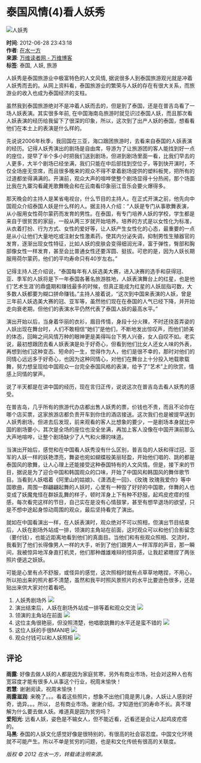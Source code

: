 # 泰国风情(4)看人妖秀

![人妖秀](http://blog.creaders.net/upfile/20120628/20120628232128_93113.jpg)

**时间**: 2012-06-28 23:43:18  
**作者**: [在水一方](https://blog.creaders.net/u/2415/)  
**来源**: [万维读者网 - 万维博客](https://blog.creaders.net)  
**标签**: 泰国, 人妖, 旅游  

人妖秀是泰国旅游业中极富特色的人文风情, 据说很多人到泰国旅游观光就是冲着人妖秀而去的。从网上资料看，泰国旅游业的繁荣与人妖的存在有很大关系，而旅游业的收入也成为泰国经济的支柱。

虽然我到泰国旅游绝对不是冲着人妖而去的，但是到了泰国，还是在普吉岛看了一场人妖表演。其实很多年前, 在中国海南岛旅游时就见识过泰国人妖，而且那次看人妖表演的经历给我留下了很深的印象，所以，这次到了出产人妖的泰国，想看看他们在本土上的表演是什么样的。

先说说2006年秋季，我回国在三亚，海口跟团旅游时，去看来自泰国的人妖表演的经历。记得人妖秀演出的剧场是自由席，导游为了让旅游团的客人能找到好一点的座位，提早了半个多小时把我们送到剧场，但进到剧场里面一看，比我们早去的人更多，大半个剧场已经坐满，我们只能在中后部找到空位子，等到快开演时，不仅全场座无空席，而且很多晚来的观众不得不拿着剧场提供的塑料板凳，把所有的过道都坐得满满的。开演前，观众大声的喧哗使整个剧场显得十分热闹，那个场面比我在九寨沟看藏羌歌舞晚会和在云南看印象丽江音乐会要火爆得多。

那天晚会的主持人是某省电视台，什么节目的主持人。在正式开演之前，他先向中国观众介绍泰国人妖是什么样的人。据主持人介绍：“人妖是专门从事歌舞表演，从小服用女性荷尔蒙药而发育的男性。在泰国，有专门培养人妖的学校，学生都是来自于很贫苦的家庭，一般从两三岁就开始培养。培养的方式是以女性化为标准，从衣着打扮、行为方式、女性的爱好等，让人妖产生女性化的心态，最重要的一点是从小让他们大量地吃或注射女性激素药，使其内分泌失调，抑制男性生殖器官的发育，逐渐出现女性特征，比如人妖的皮肤会变得细润光泽，富于弹性，臀部和胸部像女性一样发育，甚至会比普通女性还要浑圆、挺拔。可悲的是，因为人妖长期服用荷尔蒙药，他们的平均寿命只有40岁左右。”

记得主持人还介绍说，“泰国每年有人妖选美大赛，进入决赛的选手和获得冠、亚、季军的人妖将是下一年泰国各著名旅游胜地，人妖表演舞台上的红星，也是他们‘艺术生涯’的鼎盛期和赚钱最多的时候，但真正能成为红星的人妖屈指可数，大多数人妖都要为糊口拼命赚钱。”主持人接着说，“这次到中国来表演的人妖，曾是三年前人妖选美大赛的冠、亚军等，虽然他们现在在泰国的人气已经下降，并开始走向衰老期，但他们的表演水平仍然代表了泰国人妖的最高水平。”

演出开始以后，当身着华丽的衣衫，眉目传情，身段十分火辣，不时还挠首弄姿的人妖出现在舞台时，人们不敢相信“她们”是他们，不断地发出惊叹声，而他们娇美的体态，回眸之间风情万种的眼神更是美得叫台下男人兴奋，女人自叹不如。老实说，最初想跟团去看人妖表演是处于好奇心，但看到他们比女人还女人味的外表，再想到他们这种变态、短命的一生，觉得作为人，他们是很不幸的，那时对他们的同情心远远多于好奇心，也因为这种同情心，对他们在舞台上十分投入地载歌载舞，努力想呈现给中国观众一台完全泰国风格的表演，给予了“艺术”上的欣赏，情感上同情的掌声。

说了半天都是在讲中国的经历，现在言归正传，说说这次在普吉岛去看人妖秀的感受。

在普吉岛，几乎所有的旅游代办店都出售人妖秀的票，价钱也不贵，而且不论你在哪个店买票，这家旅游店都负责开车到你住的酒店接送。这次我们也是被提早送到人妖秀剧场，但进去后发现，前来观看的客人比想象的要少，一是剧场本身就比中国的剧场要小，其次是全场的座位也没全坐满，再加上客人没像在中国开演前那么大声地喧哗，让整个剧场缺少了人气和火爆的味道。

当演出开始后，感觉和在中国看人妖秀没有什么区别，普吉岛的人妖和得过冠、亚军的人妖一样的妖艳漂亮，舞姿也宛如蝴蝶般美丽轻盈，开始他们唱的、跳的都是泰国风的歌舞，让人心理上还能接受这种泰国特有的人文风情。但是，接下来的节目，据说是为了迎合中国和韩国观众的口味，开始了中国风和韩国风的舞伴歌节目。当看到人妖唱着《阿里山的姑娘》、《潇洒走一回》、《玫瑰 玫瑰我爱你》等中国歌曲，周围一群翩翩起舞的人妖时，心里有一种毁了好好的中国歌，伴舞的人也变成了妖魔鬼怪在群妖乱舞的样子，顿时浑身上下有种不舒服，起鸡皮疙瘩的怪感，每次看完这样的节目，自己实在是没有心情鼓掌，甚至有想早退场的欲望，只是不想中途起身惊动周围的观众，最后坚持看完了演出。

就如在中国看演出一样，在人妖表演时，观众绝对不可以照相，但演出节目结束后，人妖在剧场外站成一排，领演的主角站在前面，这时观众可以和他们合影留念（要付钱），也能近距离地看到他们的真面目。当他们和有些观众照相、交流时，我看到了他们长得像男人一样的大手，听到了他们跟男人一样浑厚的声音，那一瞬间，我被惊异地浑身直打机灵，他们那种雌雄难辩的怪异感，让我赶紧瞎捏了两张照片便逃之妖妖。

可能是心里有点不舒服，或怪异的感觉，这次照相时就有点草草地瞎捏，不用心，所以拍出来的照片都不清楚，虽然和我平时照风景照片的水平比要逊色很多，还是贴出来供大家对付着看吧。

1. 人妖秀剧场外 ![](http://blog.creaders.net/upfile/20120628/20120628232128_93113.jpg)  
2. 演出结束后，人妖在剧场外站成一排等着和观众交流 ![](http://blog.creaders.net/upfile/20120628/20120628232306_58314.jpg)  
3. 领演的主角站在前面 ![](http://blog.creaders.net/upfile/20120628/20120628232356_44970.jpg)  
4. 这位主角很艳丽，但没照清楚，他唱歌跳舞的水平还是蛮不错的 ![](http://blog.creaders.net/upfile/20120628/20120628232610_71379.jpg)  
5. 这位人妖的手很MAN吧 ![](http://blog.creaders.net/upfile/20120628/20120628232728_86192.jpg)  
6. 观众付钱可以和人妖照相 ![](http://blog.creaders.net/upfile/20120628/20120628232919_39416.jpg)  

## 评论

**雨露**: 好像去做人妖的人都是因为家庭贫寒，另外有商业市场，社会对这种人也有宽容度才能有很多人从事这个行业，祝周末愉快！  
**若慧**: 谢谢阅读，祝周末愉快！  
**雨露滋润**: 来晚了。。。看着这些照片，想象不出他们竟是男儿身。人妖让人感到好奇，诡异。。。所以， 总有商业市场。谢谢介绍。才知道他们的寿命不长。真不理解为什么要去做人妖。难道真是因为贫穷吗？  
**爱阳光**: 远看人妖，姿色是不输女人，但不能近看，近看还是会让人起鸡皮疙瘩的。  
**马黑**: 泰国的人妖文化感觉好像是很特别的，有很高的社会容忍度。中国文化环境就不可能产生。所以不单是贫穷的问题，也是和文化传统有很高的关联度。  

*版权 © 2012 在水一方，转载请注明来源。*
<!-- tcd_original_link https://blog.creaders.net/u/2415/201206/116392.html -->
